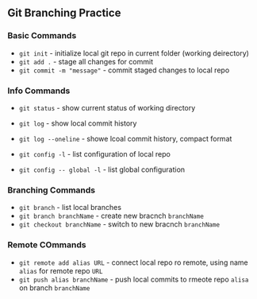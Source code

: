 ## Git Branching Practice

### Basic Commands
* `git init`  - initialize local git repo in current folder (working deirectory)
* `git add .` - stage all changes for commit
* `git commit -m "message"` - commit staged changes to local repo

### Info Commands
* `git status` - show current status of working directory
* `git log` - show local commit history
* `git log --oneline` - showe lcoal commit history, compact format

* `git config -l` - list configuration of local repo

* `git config -- global -l` - list global configuration

### Branching Commands
* `git branch` - list local branches
* `git branch branchName` - create new bracnch  `branchName`
* `git checkout branchName` - switch to new bracnch  `branchName`

### Remote COmmands
* `git remote add alias URL` - connect local repo ro remote, using name `alias` for remote repo `URL`
* `git push alias branchName` - push local commits to rmeote repo `alisa` on branch `branchName`
